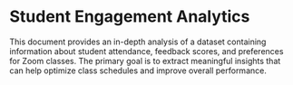 # Student Engagement Analytics
 This document provides an in-depth analysis of a dataset containing information about student attendance, feedback scores, and preferences for Zoom classes. The primary goal is to extract meaningful insights that can help optimize class schedules and improve overall performance.
